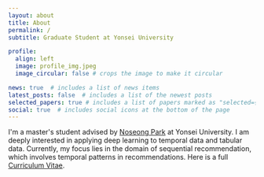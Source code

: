 ```yaml
---
layout: about
title: About
permalink: /
subtitle: Graduate Student at Yonsei University

profile:
  align: left
  image: profile_img.jpeg
  image_circular: false # crops the image to make it circular

news: true  # includes a list of news items
latest_posts: false  # includes a list of the newest posts
selected_papers: true # includes a list of papers marked as "selected={true}"
social: true  # includes social icons at the bottom of the page
---
```


I'm a master's student advised by [Noseong Park](https://sites.google.com/view/npark/home?authuser=0) at Yonsei University. I am deeply interested in applying deep learning to temporal data and tabular data. Currently, my focus lies in the domain of sequential recommendation, which involves temporal patterns in recommendations. Here is a full [Curriculum Vitae](https://yehjin-shin.github.io/assets/pdf/CV.pdf).

